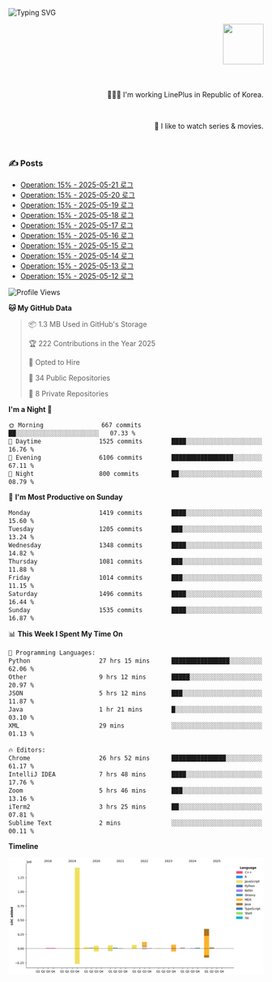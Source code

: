 ![Typing SVG](https://readme-typing-svg.herokuapp.com/?lines=Hello,+I'm+Changkwon+😎&height=150&width=1024&size=40&color=458588&background=282828&center=true&vCenter=true&multiline=false&duration=2000&pause=0)

<div align=right>
  <a href="https://github.com/devxb/gitanimals">
    <img
      src="https://render.gitanimals.org/lines/spearkkk?pet-id=624227435622945015"
      width="80"
      height="80"
    />
  </a>
  <br/>
  <br/>  
  <br/>
  
  👨🏼‍💻 I'm working LinePlus in Republic of Korea.
  
  <br/>
  
  🍿 I like to watch series & movies.
  
  <br/>

</div>
  
<div align=left>
  
  <div>
    
  ### ✍️ Posts
    
  </div>
  
  <!-- BLOGPOSTS:START -->
- [Operation: 15% - 2025-05-21 로그](https://spearkkk.dev/kr/blog/operation-15-log-2025-05-21)
- [Operation: 15% - 2025-05-20 로그](https://spearkkk.dev/kr/blog/operation-15-log-2025-05-20)
- [Operation: 15% - 2025-05-19 로그](https://spearkkk.dev/kr/blog/operation-15-log-2025-05-19)
- [Operation: 15% - 2025-05-18 로그](https://spearkkk.dev/kr/blog/operation-15-log-2025-05-18)
- [Operation: 15% - 2025-05-17 로그](https://spearkkk.dev/kr/blog/operation-15-log-2025-05-17)
- [Operation: 15% - 2025-05-16 로그](https://spearkkk.dev/kr/blog/operation-15-log-2025-05-16)
- [Operation: 15% - 2025-05-15 로그](https://spearkkk.dev/kr/blog/operation-15-log-2025-05-15)
- [Operation: 15% - 2025-05-14 로그](https://spearkkk.dev/kr/blog/operation-15-log-2025-05-14)
- [Operation: 15% - 2025-05-13 로그](https://spearkkk.dev/kr/blog/operation-15-log-2025-05-13)
- [Operation: 15% - 2025-05-12 로그](https://spearkkk.dev/kr/blog/operation-15-log-2025-05-12)
<!-- BLOGPOSTS:END -->

  
<!--START_SECTION:waka-->
![Profile Views](http://img.shields.io/badge/Profile%20Views-2-blue)

**🐱 My GitHub Data** 

> 📦 1.3 MB Used in GitHub's Storage 
 > 
> 🏆 222 Contributions in the Year 2025
 > 
> 💼 Opted to Hire
 > 
> 📜 34 Public Repositories 
 > 
> 🔑 8 Private Repositories 
 > 
**I'm a Night 🦉** 

```text
🌞 Morning                667 commits         ██░░░░░░░░░░░░░░░░░░░░░░░   07.33 % 
🌆 Daytime                1525 commits        ████░░░░░░░░░░░░░░░░░░░░░   16.76 % 
🌃 Evening                6106 commits        █████████████████░░░░░░░░   67.11 % 
🌙 Night                  800 commits         ██░░░░░░░░░░░░░░░░░░░░░░░   08.79 % 
```
📅 **I'm Most Productive on Sunday** 

```text
Monday                   1419 commits        ████░░░░░░░░░░░░░░░░░░░░░   15.60 % 
Tuesday                  1205 commits        ███░░░░░░░░░░░░░░░░░░░░░░   13.24 % 
Wednesday                1348 commits        ████░░░░░░░░░░░░░░░░░░░░░   14.82 % 
Thursday                 1081 commits        ███░░░░░░░░░░░░░░░░░░░░░░   11.88 % 
Friday                   1014 commits        ███░░░░░░░░░░░░░░░░░░░░░░   11.15 % 
Saturday                 1496 commits        ████░░░░░░░░░░░░░░░░░░░░░   16.44 % 
Sunday                   1535 commits        ████░░░░░░░░░░░░░░░░░░░░░   16.87 % 
```


📊 **This Week I Spent My Time On** 

```text
💬 Programming Languages: 
Python                   27 hrs 15 mins      ████████████████░░░░░░░░░   62.06 % 
Other                    9 hrs 12 mins       █████░░░░░░░░░░░░░░░░░░░░   20.97 % 
JSON                     5 hrs 12 mins       ███░░░░░░░░░░░░░░░░░░░░░░   11.87 % 
Java                     1 hr 21 mins        █░░░░░░░░░░░░░░░░░░░░░░░░   03.10 % 
XML                      29 mins             ░░░░░░░░░░░░░░░░░░░░░░░░░   01.13 % 

🔥 Editors: 
Chrome                   26 hrs 52 mins      ███████████████░░░░░░░░░░   61.17 % 
IntelliJ IDEA            7 hrs 48 mins       ████░░░░░░░░░░░░░░░░░░░░░   17.76 % 
Zoom                     5 hrs 46 mins       ███░░░░░░░░░░░░░░░░░░░░░░   13.16 % 
iTerm2                   3 hrs 25 mins       ██░░░░░░░░░░░░░░░░░░░░░░░   07.81 % 
Sublime Text             2 mins              ░░░░░░░░░░░░░░░░░░░░░░░░░   00.11 % 
```

**Timeline**

![Lines of Code chart](https://raw.githubusercontent.com/spearkkk/spearkkk/main/assets/bar_graph.png)


<!--END_SECTION:waka-->
</div>

